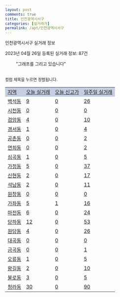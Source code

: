 ```yaml
---
layout: post
comments: true
title: 인천광역시서구
categories: [실거래가]
permalink: /apt/인천광역시서구
---
```


인천광역시서구 실거래 정보

2023년 04월 26일 등록된 실거래 정보: 87건

<!--<script async src="https://pagead2.googlesyndication.com/pagead/js/adsbygoogle.js?client=ca-pub-3485438051770037"
 crossorigin="anonymous"></script>-->

<script type="text/javascript">
  google.charts.load('current', {'packages':['corechart']});
  google.charts.setOnLoadCallback(drawChart);

  function drawChart() {
    var data = google.visualization.arrayToDataTable([['거래일', '매매', '전월세', '전매'], ['21-01', 21, 7, 0], ['21-02', 0, 3, 0], ['21-03', 1, 7, 0], ['21-04', 0, 4, 0], ['21-05', 2, 0, 0], ['21-06', 0, 5, 0], ['21-07', 6, 55, 0], ['21-08', 285, 185, 40], ['21-09', 10, 26, 1], ['21-10', 4, 3, 0], ['21-11', 9, 13, 0], ['21-12', 0, 6, 0], ['22-01', 0, 72, 10], ['22-02', 4, 25, 4], ['22-03', 9, 24, 1], ['22-04', 51, 162, 11], ['22-05', 269, 867, 46], ['22-06', 194, 773, 69], ['22-07', 153, 895, 23], ['22-08', 184, 850, 20], ['22-09', 133, 841, 7], ['22-10', 196, 884, 47], ['22-11', 218, 905, 294], ['22-12', 212, 865, 328], ['23-01', 320, 959, 307], ['23-02', 527, 1201, 377], ['23-03', 572, 1147, 251], ['23-04', 222, 469, 98]]);

    var options = {
      title: '최근 1년간 유형별 거래량 추이',
      legend: { position: 'bottom' }
    };

    setTimeout(function() {
        var chart = new google.visualization.LineChart(document.getElementById('columnchart_material'));
        chart.draw(data, (options));
        document.getElementById('loading').style.display = 'none';
        var dayLabel = (new Date()).getDay();
        if (dayLabel < 2) {
            sorttable.innerSortFunction.apply(document.getElementById('week'), []);
            sorttable.innerSortFunction.apply(document.getElementById('week'), []);        
        }
        else {
            sorttable.innerSortFunction.apply(document.getElementById('today'), []);
            sorttable.innerSortFunction.apply(document.getElementById('today'), []);
        }
    }, 200);

  }
</script>

<div id="loading" style="z-index:20; display: block; margin-left: 35px">"그래프를 그리고 있습니다"</div>
<div id="columnchart_material" style="width: 95%; margin-left: -35px; display: block"></div>
<!--<div style="width: 95%; margin-left: -35px; display: block">
      <script async src="https://pagead2.googlesyndication.com/pagead/js/adsbygoogle.js?client=ca-pub-3485438051770037"
          crossorigin="anonymous"></script>
      <ins class="adsbygoogle"
          style="display:block"
          data-ad-format="fluid"
          data-ad-layout-key="-fb+5w+4e-db+86"
          data-ad-client="ca-pub-3485438051770037"
          data-ad-slot="1827090281"></ins>
      <script>
          (adsbygoogle = window.adsbygoogle || []).push({});
      </script>
</div>-->
<br>

<font size='small' style='font-size: small;'>컬럼 제목을 누르면 정렬됩니다.</font>
<table class="sortable">
  <tr style='background-color: rgba(114, 132, 186,0.4);'>
    <td id="region"><a href="#">지역</a></td>
    <td id="today"><a href="#">오늘 실거래</a></td>
    <td id="today_new"><a href="#">오늘 신고가</a></td>
    <td id="week"><a href="#">일주일 실거래</a></td>
  </tr>

  
  <tr class="item">
    <td><a href="인천광역시서구백석동">백석동</a></td>
    <td><a href="인천광역시서구백석동">9</a></td>
    <td><a href="인천광역시서구백석동">0</a></td>
    <td><a href="인천광역시서구백석동">26</a></td>
  </tr>
    

  <tr class="item">
    <td><a href="인천광역시서구시천동">시천동</a></td>
    <td><a href="인천광역시서구시천동">0</a></td>
    <td><a href="인천광역시서구시천동">0</a></td>
    <td><a href="인천광역시서구시천동">0</a></td>
  </tr>
    

  <tr class="item">
    <td><a href="인천광역시서구검암동">검암동</a></td>
    <td><a href="인천광역시서구검암동">4</a></td>
    <td><a href="인천광역시서구검암동">0</a></td>
    <td><a href="인천광역시서구검암동">10</a></td>
  </tr>
    

  <tr class="item">
    <td><a href="인천광역시서구경서동">경서동</a></td>
    <td><a href="인천광역시서구경서동">1</a></td>
    <td><a href="인천광역시서구경서동">0</a></td>
    <td><a href="인천광역시서구경서동">4</a></td>
  </tr>
    

  <tr class="item">
    <td><a href="인천광역시서구공촌동">공촌동</a></td>
    <td><a href="인천광역시서구공촌동">0</a></td>
    <td><a href="인천광역시서구공촌동">0</a></td>
    <td><a href="인천광역시서구공촌동">2</a></td>
  </tr>
    

  <tr class="item">
    <td><a href="인천광역시서구연희동">연희동</a></td>
    <td><a href="인천광역시서구연희동">0</a></td>
    <td><a href="인천광역시서구연희동">0</a></td>
    <td><a href="인천광역시서구연희동">2</a></td>
  </tr>
    

  <tr class="item">
    <td><a href="인천광역시서구심곡동">심곡동</a></td>
    <td><a href="인천광역시서구심곡동">1</a></td>
    <td><a href="인천광역시서구심곡동">0</a></td>
    <td><a href="인천광역시서구심곡동">5</a></td>
  </tr>
    

  <tr class="item">
    <td><a href="인천광역시서구가정동">가정동</a></td>
    <td><a href="인천광역시서구가정동">5</a></td>
    <td><a href="인천광역시서구가정동">0</a></td>
    <td><a href="인천광역시서구가정동">37</a></td>
  </tr>
    

  <tr class="item">
    <td><a href="인천광역시서구신현동">신현동</a></td>
    <td><a href="인천광역시서구신현동">2</a></td>
    <td><a href="인천광역시서구신현동">0</a></td>
    <td><a href="인천광역시서구신현동">17</a></td>
  </tr>
    

  <tr class="item">
    <td><a href="인천광역시서구석남동">석남동</a></td>
    <td><a href="인천광역시서구석남동">2</a></td>
    <td><a href="인천광역시서구석남동">0</a></td>
    <td><a href="인천광역시서구석남동">11</a></td>
  </tr>
    

  <tr class="item">
    <td><a href="인천광역시서구원창동">원창동</a></td>
    <td><a href="인천광역시서구원창동">0</a></td>
    <td><a href="인천광역시서구원창동">0</a></td>
    <td><a href="인천광역시서구원창동">0</a></td>
  </tr>
    

  <tr class="item">
    <td><a href="인천광역시서구가좌동">가좌동</a></td>
    <td><a href="인천광역시서구가좌동">5</a></td>
    <td><a href="인천광역시서구가좌동">1</a></td>
    <td><a href="인천광역시서구가좌동">16</a></td>
  </tr>
    

  <tr class="item">
    <td><a href="인천광역시서구마전동">마전동</a></td>
    <td><a href="인천광역시서구마전동">6</a></td>
    <td><a href="인천광역시서구마전동">0</a></td>
    <td><a href="인천광역시서구마전동">24</a></td>
  </tr>
    

  <tr class="item">
    <td><a href="인천광역시서구당하동">당하동</a></td>
    <td><a href="인천광역시서구당하동">12</a></td>
    <td><a href="인천광역시서구당하동">0</a></td>
    <td><a href="인천광역시서구당하동">53</a></td>
  </tr>
    

  <tr class="item">
    <td><a href="인천광역시서구원당동">원당동</a></td>
    <td><a href="인천광역시서구원당동">4</a></td>
    <td><a href="인천광역시서구원당동">0</a></td>
    <td><a href="인천광역시서구원당동">26</a></td>
  </tr>
    

  <tr class="item">
    <td><a href="인천광역시서구대곡동">대곡동</a></td>
    <td><a href="인천광역시서구대곡동">0</a></td>
    <td><a href="인천광역시서구대곡동">0</a></td>
    <td><a href="인천광역시서구대곡동">0</a></td>
  </tr>
    

  <tr class="item">
    <td><a href="인천광역시서구금곡동">금곡동</a></td>
    <td><a href="인천광역시서구금곡동">0</a></td>
    <td><a href="인천광역시서구금곡동">0</a></td>
    <td><a href="인천광역시서구금곡동">1</a></td>
  </tr>
    

  <tr class="item">
    <td><a href="인천광역시서구오류동">오류동</a></td>
    <td><a href="인천광역시서구오류동">1</a></td>
    <td><a href="인천광역시서구오류동">0</a></td>
    <td><a href="인천광역시서구오류동">5</a></td>
  </tr>
    

  <tr class="item">
    <td><a href="인천광역시서구왕길동">왕길동</a></td>
    <td><a href="인천광역시서구왕길동">2</a></td>
    <td><a href="인천광역시서구왕길동">0</a></td>
    <td><a href="인천광역시서구왕길동">10</a></td>
  </tr>
    

  <tr class="item">
    <td><a href="인천광역시서구불로동">불로동</a></td>
    <td><a href="인천광역시서구불로동">3</a></td>
    <td><a href="인천광역시서구불로동">0</a></td>
    <td><a href="인천광역시서구불로동">5</a></td>
  </tr>
    

  <tr class="item">
    <td><a href="인천광역시서구청라동">청라동</a></td>
    <td><a href="인천광역시서구청라동">30</a></td>
    <td><a href="인천광역시서구청라동">0</a></td>
    <td><a href="인천광역시서구청라동">90</a></td>
  </tr>
    


</table>


    